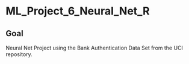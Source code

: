 # ML_Project_6_Neural_Net_R

## Goal
Neural Net Project using the Bank Authentication Data Set from the UCI repository.
